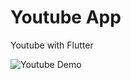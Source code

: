 # Youtube App

Youtube with Flutter

![Youtube Demo](youtube_blocpattern/lib/gif/youtubeFlutter-demo.gif)

